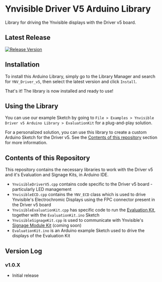 # Ynvisible Driver V5 Arduino Library

Library for driving the Ynvisible displays with the Driver v5 board.

## Latest Release

[![Release Version](https://img.shields.io/github/release/Ynvisible-Electronics/YNV-Driver-v5-Arduino-Library.svg)](https://github.com/Ynvisible-Electronics/YNV-Driver-v5-Arduino-Library/releases/latest/)

## Installation

To install this Arduino Library, simply go to the Library Manager and search for `YNV_Driver_v5`, then select the latest version and click `Install`.

That's it! The library is now installed and ready to use!

## Using the Library

You can use our example Sketch by going to `File > Examples > Ynvisible Driver v5 Arduino Library > EvaluationKit` for a plug-and-play solution.

For a personalized solution, you can use this library to create a custom Arduino Sketch for the Driver v5. See the [Contents of this repository](https://github.com/Ynvisible-Electronics/YNV-Driver-v5-Arduino-Library/edit/main/README.md#contents-of-this-repository) section for more information.

## Contents of this Repository

This repository contains the necessary libraries to work with the Driver v5 and it's Evaluation and Signage Kits, in Arduino IDE.

* `YnvisibleDriverV5.cpp` contains code specific to the Driver v5 board - particularly LED management
* `YnvisibleECD.cpp` contains the `YNV_ECD` class which is used to drive Ynvisible's Electrochromic Displays using the FPC connector present in the Driver v5 board
* `YnvisibleEvaluationKit.cpp` has specific code to run the [Evaluation Kit](https://www.ynvisible.com/shop#shop), together with the `EvaluationKit.ino` Sketch
* `YnvisibleSignageKit.cpp` is used to communicate with Ynvisible's [Signage Module Kit](https://www.ynvisible.com/shop#shop) (coming soon)
* `EvaluationKit.ino` is an Arduino example Sketch used to drive the displays of the Evaluation Kit

## Version Log

### v1.0.X

- Initial release
